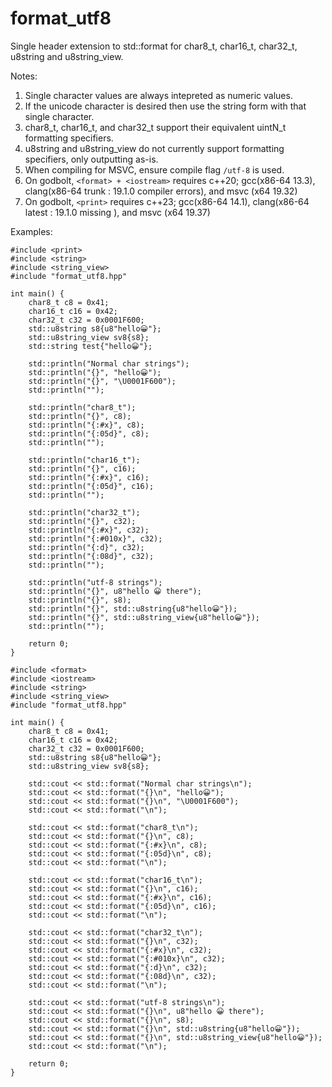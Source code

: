 # format_utf8
Single header extension to std::format for char8_t, char16_t, char32_t, u8string and u8string_view.

Notes:
1. Single character values are always intepreted as numeric values.
2. If the unicode character is desired then use the string form with that single character.
3. char8_t, char16_t, and char32_t support their equivalent uintN_t formatting specifiers.
4. u8string and u8string_view do not currently support formatting specifiers, only outputting as-is.
5. When compiling for MSVC, ensure compile flag `/utf-8` is used.
6. On godbolt, `<format> + <iostream>` requires c++20; gcc(x86-64 13.3), clang(x86-64 trunk : 19.1.0 compiler errors), and msvc (x64 19.32)
7. On godbolt, `<print>` requires c++23; gcc(x86-64 14.1), clang(x86-64 latest : 19.1.0 missing <print>), and msvc (x64 19.37)


Examples:

```
#include <print>
#include <string>
#include <string_view>
#include "format_utf8.hpp"

int main() {
    char8_t c8 = 0x41;
    char16_t c16 = 0x42;
    char32_t c32 = 0x0001F600;
    std::u8string s8{u8"hello😀"};
    std::u8string_view sv8{s8};
    std::string test{"hello😀"};

    std::println("Normal char strings");
    std::println("{}", "hello😀");
    std::println("{}", "\U0001F600");
    std::println("");

    std::println("char8_t");
    std::println("{}", c8);
    std::println("{:#x}", c8);
    std::println("{:05d}", c8);
    std::println("");

    std::println("char16_t");
    std::println("{}", c16);
    std::println("{:#x}", c16);
    std::println("{:05d}", c16);
    std::println("");

    std::println("char32_t");
    std::println("{}", c32);
    std::println("{:#x}", c32);
    std::println("{:#010x}", c32);
    std::println("{:d}", c32);
    std::println("{:08d}", c32);
    std::println("");

    std::println("utf-8 strings");
    std::println("{}", u8"hello 😀 there");
    std::println("{}", s8);
    std::println("{}", std::u8string{u8"hello😀"});
    std::println("{}", std::u8string_view{u8"hello😀"});
    std::println("");

    return 0;
}
```

```
#include <format>
#include <iostream>
#include <string>
#include <string_view>
#include "format_utf8.hpp"

int main() {
    char8_t c8 = 0x41;
    char16_t c16 = 0x42;
    char32_t c32 = 0x0001F600;
    std::u8string s8{u8"hello😀"};
    std::u8string_view sv8{s8};

    std::cout << std::format("Normal char strings\n");
    std::cout << std::format("{}\n", "hello😀");
    std::cout << std::format("{}\n", "\U0001F600");
    std::cout << std::format("\n");

    std::cout << std::format("char8_t\n");
    std::cout << std::format("{}\n", c8);
    std::cout << std::format("{:#x}\n", c8);
    std::cout << std::format("{:05d}\n", c8);
    std::cout << std::format("\n");

    std::cout << std::format("char16_t\n");
    std::cout << std::format("{}\n", c16);
    std::cout << std::format("{:#x}\n", c16);
    std::cout << std::format("{:05d}\n", c16);
    std::cout << std::format("\n");

    std::cout << std::format("char32_t\n");
    std::cout << std::format("{}\n", c32);
    std::cout << std::format("{:#x}\n", c32);
    std::cout << std::format("{:#010x}\n", c32);
    std::cout << std::format("{:d}\n", c32);
    std::cout << std::format("{:08d}\n", c32);
    std::cout << std::format("\n");

    std::cout << std::format("utf-8 strings\n");
    std::cout << std::format("{}\n", u8"hello 😀 there");
    std::cout << std::format("{}\n", s8);
    std::cout << std::format("{}\n", std::u8string{u8"hello😀"});
    std::cout << std::format("{}\n", std::u8string_view{u8"hello😀"});
    std::cout << std::format("\n");

    return 0;
}
```
